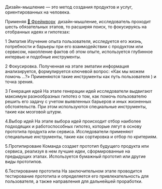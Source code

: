Дизайн-мышление — это метод создания продуктов и услуг, ориентированных на человека. 

Применяя [📖 Фреймворк](%F0%9F%93%96%20%D0%A4%D1%80%D0%B5%D0%B9%D0%BC%D0%B2%D0%BE%D1%80%D0%BA.md)  дизайн-мышление, исследователь проходит шесть обязательных этапов, то расширяя поиск, то фокусируясь на отобранных идеях и гипотезах:

1  Эмпатия 
Изучение опыта пользователя, исследуется его жизнь, потребности и барьеры при его взаимодействии с продуктом или сервисом, накопление фактов об этом опыте, используется глубинное интервью  и подобные инструменты.

2 Фокусировка.
Полученная на этапе эмпатии информация анализируется, формулируется ключевой вопрос: «Как мы можем помочь …?» Применяются такие инструменты как путь пользователя ) и точка зрения.

3 Генерация идей
На этапе генерации идей исследователи выдвигают максимум разнообразных гипотез о том, как помочь пользователю решить его задачу с учетом выявленных барьеров и иных жизненных обстоятельств. При этом используются специальные инструменты, такие как мозговой штурм.

4.Выбор идей
На этапе выбора идей происходит отбор наиболее подходящих и работоспособных гипотез, которые лягут в основу прототипа продукта или сервиса. Исследователи применяют специальные инструменты, такие как сортировка и отбор по критериям.

5.Протипироваие
Команда создает прототип будущего продукта или сервиса, реализуя в нем лучшие идеи, сформированные на предыдущих этапах. Используется бумажный прототип  или другие виды прототипов.

6.Тестирование прототипа
На заключительном этапе проводится тестирование прототипа и определяется его привлекательность для пользователя, а также направления для дальнейшей проработки.
